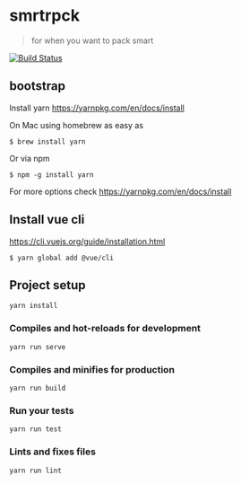 # smrtrpck

> for when you want to pack smart

[![Build Status](https://travis-ci.org/sstrigler/smrtrpck.svg?branch=master)](https://travis-ci.org/sstrigler/smrtrpck)

## bootstrap

Install yarn https://yarnpkg.com/en/docs/install

On Mac using homebrew as easy as

```
$ brew install yarn
```

Or via npm

```
$ npm -g install yarn
```

For more options check https://yarnpkg.com/en/docs/install

## Install vue cli

https://cli.vuejs.org/guide/installation.html

```
$ yarn global add @vue/cli
```

## Project setup
```
yarn install
```

### Compiles and hot-reloads for development
```
yarn run serve
```

### Compiles and minifies for production
```
yarn run build
```

### Run your tests
```
yarn run test
```

### Lints and fixes files
```
yarn run lint
```
